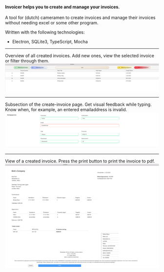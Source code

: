 #### Invoicer helps you to create and manage your invoices.

A tool for (dutch) cameramen to create invoices and manage their invoices without needing excel or some other program.

Written with the following technologies:
- Electron, SQLite3, TypeScript, Mocha 


---

Overview of all created invoices.
Add new ones, view the selected invoice or filter through them.
![Invoice overview example](./resources/images/invoices.png)

---

Subsection of the create-invoice page.
Get visual feedback while typing. Know when, for example, an entered emailaddress is invalid.
![Section of the create invoice page](./resources/images/invoice-subsection-example.png)

---

View of a created invoice.
Press the print button to print the invoice to pdf.
![View of an invoice](./resources/images/invoice-view-example.png)